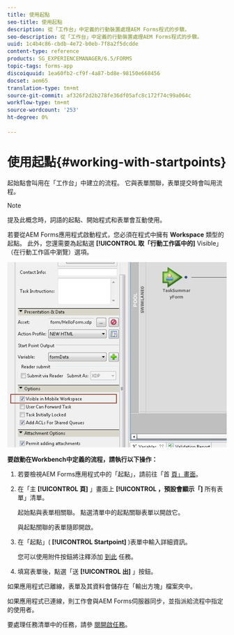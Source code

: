 ```yaml
---
title: 使用起點
seo-title: 使用起點
description: 從「工作台」中定義的行動裝置處理AEM Forms程式的步驟。
seo-description: 從「工作台」中定義的行動裝置處理AEM Forms程式的步驟。
uuid: 1c4b4c86-cbdb-4e72-b0eb-7f8a2f5dcdde
content-type: reference
products: SG_EXPERIENCEMANAGER/6.5/FORMS
topic-tags: forms-app
discoiquuid: 1ea60fb2-cf9f-4a87-bd8e-98150e668456
docset: aem65
translation-type: tm+mt
source-git-commit: af326f2d2b278fe36df05afc8c172f74c99a064c
workflow-type: tm+mt
source-wordcount: '253'
ht-degree: 0%

---
```



# 使用起點{#working-with-startpoints}

起始點會叫用在「工作台」中建立的流程。 它與表單關聯，表單提交時會叫用流程。

>[!NOTE]
>
>提及此概念時，詞語的起點、開始程式和表單會互動使用。

若要從AEM Forms應用程式啟動程式，您必須在程式中擁有 **Workspace** 類型的起點。 此外，您還需要為起點選 **[!UICONTROL 取「行動工作區中的]** Visible」（在行動工作區中瀏覽）選項。

![mws_startpoint_select_option](assets/mws_startpoint_select_option.png)

**要啟動在Workbench中定義的流程，請執行以下操作：**

1. 若要檢視AEM Forms應用程式中的「起點」，請前往「首 [頁」畫面](../../forms/using/home-screen.md)。
1. 在「主 **[!UICONTROL 頁]** 」畫面上 **[!UICONTROL ，預設會顯示「]** 所有表單」清單。

   起始點與表單相關聯。 點選清單中的起點關聯表單以開啟它。

   與起點關聯的表單隨即開啟。

1. 在「起點」( **[!UICONTROL Startpoint]** )表單中輸入詳細資訊。

   您可以使用附件按鈕將注釋添加 [到此](../../forms/using/add-attachments.md) 任務。

1. 填寫表單後，點選「送 **[!UICONTROL 出]** 」按鈕。

如果應用程式已離線，表單及其資料會儲存在「輸出方塊」檔案夾中。

如果應用程式已連線，則工作會與AEM Forms伺服器同步，並指派給流程中指定的使用者。

要處理任務清單中的任務，請參 [閱開啟任務](/help/forms/using/open-task.md)。
